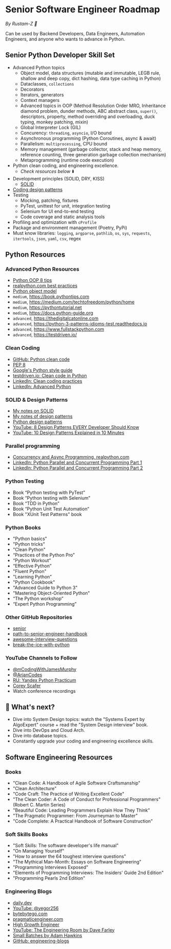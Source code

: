 # Senior Software Engineer Roadmap

*By Rustam-Z 🚀*

Can be used by Backend Developers, Data Engineers, Automation Engineers, and anyone who wants to advance in Python.

## Senior Python Developer Skill Set
- Advanced Python topics
  - Object model, data structures (mutable and immutable, LEGB rule, shallow and deep copy, dict hashing, data type caching in Python)
  - Dataclasses, `collections` 
  - Decorators
  - Iterators, generators
  - Context managers
  - Advanced topics in OOP (Method Resolution Order MRO, Inheritance diamond problem, dunder methods, ABC abstract class, `super()`, descriptors, property, method overriding and overloading, duck typing, monkey patching, mixin)
  - Global Interpreter Lock (GIL)
  - Concurency: `threading`, `asyncio`, I/O bound
  - Asynchronous programming (Python Coroutines, async & await)
  - Parallelism: `multiprocessing`, CPU bound
  - Memory management (garbage collector, stack and heap memory, reference counting, three generation garbage collection mechanism)
  - Metaprogramming (runtime code execution)
- Python clean coding, and engineering excellence.
  - *Check resources below* ⬇️
- Development principles (SOLID, DRY, KISS)
  - [SOLID](https://github.com/Rustam-Z/senior-python-engineer/tree/main/solid)
- [Coding design patterns](https://github.com/Rustam-Z/senior-python-engineer/tree/main/design_patterns#design-patterns-with-python)
- Testing
  - Mocking, patching, fixtures
  - PyTest, unittest for unit, integration testing
  - Selenium for UI end-to-end testing
  - Code coverage and static analysis tools
- Profiling and optimization with `cProfile`
- Package and environment management (Poetry, PyPi)
- Must know libraries: `logging`, `argparse`, `pathlib`, `os`, `sys`, `requests`, `itertools`, `json`, `yaml`, `csv`, regex

## Python Resources

### Advanced Python Resources
- [Python OOP 8 tips](https://towardsdatascience.com/8-tips-for-object-oriented-programming-in-python-3e98b767ae79)
- [realpython.com best practices ](https://realpython.com/tutorials/best-practices/)
- [Python object model](https://youtu.be/pQdcfCmwFak?feature=shared)
- `medium`, https://book.pythontips.com
- `medium`, https://medium.com/techtofreedom/python/home
- `medium`, https://pythontutorial.net
- `medium`, https://docs.python-guide.org
- `advanced`, https://thedigitalcatonline.com
- `advanced`, https://python-3-patterns-idioms-test.readthedocs.io
- `advanced`, https://www.fullstackpython.com
- `advanced`, https://testdriven.io/

### Clean Coding
- [GitHub: Python clean code](https://github.com/zedr/clean-code-python)
- [PEP 8](https://peps.python.org/pep-0008/)
- [Google's Python style guide](https://google.github.io/styleguide/pyguide.html)
- [testdriven.io: Clean code in Python](https://testdriven.io/blog/clean-code-python/)
- [LinkedIn: Clean coding practices](https://www.linkedin.com/learning/agile-software-development-clean-coding-practices)
- [LinkedIn: Advanced Python](https://www.linkedin.com/learning/advanced-python)

### SOLID & Design Patterns
- [My notes on SOLID](https://github.com/Rustam-Z/senior-python-engineer/tree/main/solid)
- [My notes of design patterns](https://github.com/Rustam-Z/senior-python-engineer/tree/main/design_patterns#design-patterns-with-python)
- [Python design patterns](https://github.com/faif/python-patterns)
- [YouTube: 8 Design Patterns EVERY Developer Should Know](https://www.youtube.com/watch?v=tAuRQs_d9F8)
- [YouTube: 10 Design Patterns Explained in 10 Minutes](https://www.youtube.com/watch?v=tv-_1er1mWI)

### Parallel programming
- [Concurrency and Async Programming, realpython.com](https://realpython.com/learning-paths/python-concurrency-parallel-programming)
- [LinkedIn: Python Parallel and Concurrent Programming Part 1](https://www.linkedin.com/learning/python-parallel-and-concurrent-programming-part-1)
- [LinkedIn: Python Parallel and Concurrent Programming Part 2](https://www.linkedin.com/learning/python-parallel-and-concurrent-programming-part-2)

### Python Testing
- Book “Python testing with PyTest”
- Book “Python testing with Selenium”
- Book “TDD in Python”
- Book “Python Unit Test Automation“
- Book "XUnit Test Patterns" book

### Python Books
- "Python basics"
- "Python tricks"
- "Clean Python"
- “Practices of the Python Pro”
- “Python Workout”
- “Effective Python”
- "Fluent Python"
- "Learning Python”
- "Python Cookbook"
- "Advanced Guide to Python 3"
- "Mastering Object-Oriented Python"
- “The Python workshop”
- “Expert Python Programming”

### Other GitHub Repositories
- [senior](https://github.com/matacoder/senior)
- [path-to-senior-engineer-handbook](https://github.com/jordan-cutler/path-to-senior-engineer-handbook)
- [awesome-interview-questions](https://github.com/DopplerHQ/awesome-interview-questions#python)
- [break-the-ice-with-python](https://github.com/darkprinx/break-the-ice-with-python)

### YouTube Channels to Follow
- [@mCodingWithJamesMurphy](https://youtube.com/c/mCodingWithJamesMurphy)
- [@ArjanCodes](https://youtube.com/c/ArjanCodes)
- [RU: Yandex Python Practicum](https://www.youtube.com/playlist?list=PLlb7e2G7aSpQhNphPSpcO4daaRPeVstku) 
- [Corey Scafer](https://www.youtube.com/playlist?list=PL-osiE80TeTt2d9bfVyTiXJA-UTHn6WwU)
- Watch conference recordings

## 🚩 What's next? 
- Dive into System Design topics: watch the "Systems Expert by AlgoExpert" course + read the "System Design interview" book.
- Dive into DevOps and Cloud Arch.
- Dive into database topics.
- Constantly upgrade your coding and engineering excellence skills.

## Software Engineering Resources
### Books
- "Clean Code: A Handbook of Agile Software Craftsmanship"
- "Clean Architecture"
- "Code Craft: The Practice of Writing Excellent Code"
- "The Clean Coder: A Code of Conduct for Professional Programmers" (Robert C. Martin Series)
- "Beautiful Code: Leading Programmers Explain How They Think"
- "The Pragmatic Programmer: From Journeyman to Master"
- "Code Complete: A Practical Handbook of Software Construction"

### Soft Skills Books
- "Soft Skills: The software developer's life manual"
- "On Managing Yourself"
- "How to answer the 64 toughest interview questions"
- "The Mythical Man-Month: Essays on Software Engineering"
- "Programming Interviews Exposed"
- "Elements of Programming Interviews: The Insiders' Guide 2nd Edition"
- "Programming Pearls 2nd Edition"
  
### Engineering Blogs
- [daily.dev](https://daily.dev/)
- [YouTube: @yegor256](https://www.youtube.com/@yegor256)
- [bytebytego.com](https://blog.bytebytego.com/p/79-engineering-blogs-to-level-up)
- [pragmaticengineer.com](https://blog.pragmaticengineer.com/)
- [High Growth Engineer](https://careercutler.substack.com/?r=1r629c)
- [YouTube: The Engineering Room by Dave Farley](https://www.youtube.com/playlist?app=desktop&list=PLwLLcwQlnXByuoAE-jYYg8MSNrzodVtJX)
- [Small Batches by Adam Hawkins](https://smallbatches.fm/)
- [GitHub: engineering-blogs](https://github.com/kilimchoi/engineering-blogs)
